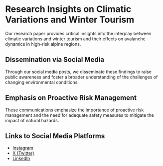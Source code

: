 # Research Insights on Climatic Variations and Winter Tourism

Our research paper provides critical insights into the interplay between climatic variations and winter tourism and their effects on avalanche dynamics in high-risk alpine regions.

## Dissemination via Social Media

Through our social media posts, we disseminate these findings to raise public awareness and foster a broader understanding of the challenges of changing environmental conditions.

## Emphasis on Proactive Risk Management

These communications emphasize the importance of proactive risk management and the need for adequate safety measures to mitigate the impact of natural hazards.

## Links to Social Media Platforms

- [Instagram](https://www.instagram.com/climate_detectives_rosey/)
- [X (Twitter)](https://x.com/ClimateRos32519)
- [LinkedIn](https://www.linkedin.com/in/climatedetective-rosey-a4b18435a/)
